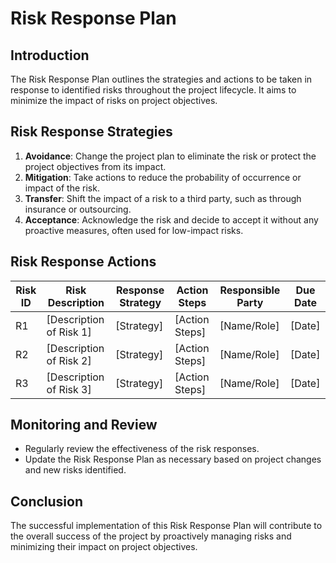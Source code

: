 # Risk Response Plan

## Introduction
The Risk Response Plan outlines the strategies and actions to be taken in response to identified risks throughout the project lifecycle. It aims to minimize the impact of risks on project objectives.

## Risk Response Strategies
1. **Avoidance**: Change the project plan to eliminate the risk or protect the project objectives from its impact.
2. **Mitigation**: Take actions to reduce the probability of occurrence or impact of the risk.
3. **Transfer**: Shift the impact of a risk to a third party, such as through insurance or outsourcing.
4. **Acceptance**: Acknowledge the risk and decide to accept it without any proactive measures, often used for low-impact risks.

## Risk Response Actions
| Risk ID | Risk Description | Response Strategy | Action Steps | Responsible Party | Due Date |
|---------|------------------|-------------------|--------------|-------------------|----------|
| R1      | [Description of Risk 1] | [Strategy] | [Action Steps] | [Name/Role] | [Date] |
| R2      | [Description of Risk 2] | [Strategy] | [Action Steps] | [Name/Role] | [Date] |
| R3      | [Description of Risk 3] | [Strategy] | [Action Steps] | [Name/Role] | [Date] |

## Monitoring and Review
- Regularly review the effectiveness of the risk responses.
- Update the Risk Response Plan as necessary based on project changes and new risks identified.

## Conclusion
The successful implementation of this Risk Response Plan will contribute to the overall success of the project by proactively managing risks and minimizing their impact on project objectives.